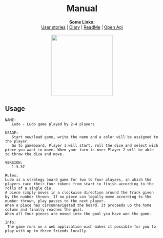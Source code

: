 
<h1 align="center" text="bold">Manual</h1>

<p align="center">
  <b>Some Links:</b><br>
  <a href="UserStories.md">User stories</a> |
  <a href="Diary.md">Diary</a> |
  <a href="README.md">ReadMe</a> |
  <a href="../src/api/LudoGameApi/ludoapi.yaml">Open Api</a>
  <br><br>
  <img src="http://bestanimations.com/Games/Dice/rolling-dice-gif-7.gif" width="200"/>
</p>


## Usage

```
NAME:
   Ludo - Ludo game played by 2-4 players

USAGE:
   Start new/load game, write the name and a color will be assigned to the player.
   Go to gameboard, Player 1 will start, roll the dice and select wich piece you want to move. When your turn is over Player 2 will be able to throw the dice and move.

VERSION:
   1.3.37

Rules:
Ludo is a strategy board game for two to four players, in which the players race their four tokens from start to finish according to the rolls of a single die.
A piece simply moves in a clockwise direction around the track given by the number thrown. If no piece can legally move according to the number thrown, play passes to the next player.
When a piece has circumnavigated the board, it proceeds up the home column and finally reaches the goal.
When all four pieces are moved into the goal you have won the game.

Info:
 The game runs on a web application wich makes it possible for you to play with up to three friends locally.

```
